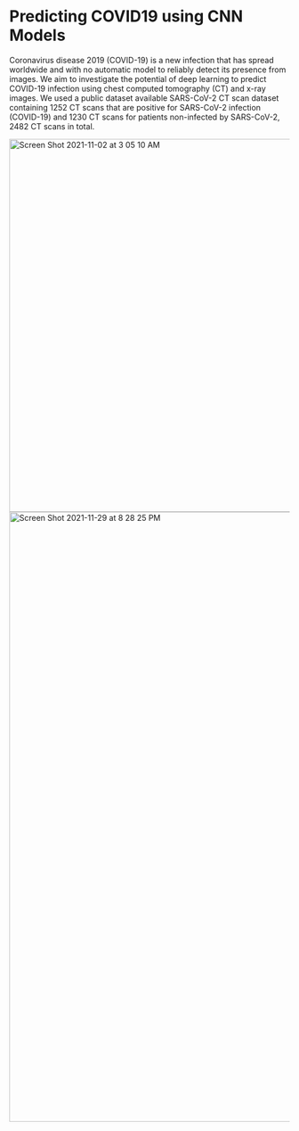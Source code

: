 # Predicting COVID19 using CNN Models
Coronavirus disease 2019 (COVID-19) is a new infection that has spread worldwide and with no automatic model to reliably detect its presence from images. We aim to investigate the potential of deep  learning to predict COVID-19 infection using chest computed tomography (CT) and x-ray images. We used a public dataset available SARS-CoV-2 CT scan dataset containing 1252 CT scans that are positive for SARS-CoV-2 infection (COVID-19) and 1230 CT scans for patients non-infected by SARS-CoV-2, 2482 CT scans in total.


<img width="669" alt="Screen Shot 2021-11-02 at 3 05 10 AM" src="https://user-images.githubusercontent.com/52872759/139800916-6c06d44c-d158-44c3-86ee-2692068b7c39.png">
<img width="1094" alt="Screen Shot 2021-11-29 at 8 28 25 PM" src="https://user-images.githubusercontent.com/52872759/143969133-0466ed88-dfc2-4fcf-bbfa-d424c4366d4c.png">
